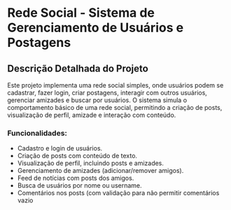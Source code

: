 # Rede Social - Sistema de Gerenciamento de Usuários e Postagens

## Descrição Detalhada do Projeto

Este projeto implementa uma rede social simples, onde usuários podem se cadastrar, fazer login, criar postagens, interagir com outros usuários, gerenciar amizades e buscar por usuários. O sistema simula o comportamento básico de uma rede social, permitindo a criação de posts, visualização de perfil, amizade e interação com conteúdo.

### Funcionalidades:
- Cadastro e login de usuários.
- Criação de posts com conteúdo de texto.
- Visualização de perfil, incluindo posts e amizades.
- Gerenciamento de amizades (adicionar/remover amigos).
- Feed de notícias com posts dos amigos.
- Busca de usuários por nome ou username.
- Comentários nos posts (com validação para não permitir comentários vazio
